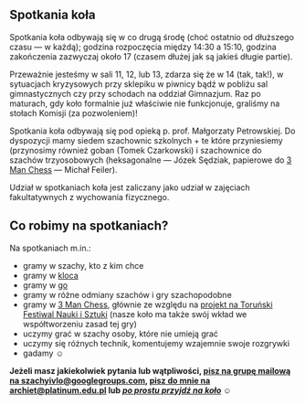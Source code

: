 ## Spotkania koła

Spotkania koła odbywają się w co drugą środę (choć ostatnio od dłuższego czasu
— w każdą); godzina rozpoczęcia między 14:30 a 15:10, godzina zakończenia
zazwyczaj około 17 (czasem dłużej jak są jakieś długie partie).

Przeważnie jesteśmy w sali 11, 12, lub 13, zdarza się że w 14 (tak, tak!), w
sytuacjach kryzysowych przy sklepiku w piwnicy bądź w pobliżu sal
gimnastycznych czy przy schodach na oddział Gimnazjum. Raz po maturach, gdy
koło formalnie już właściwie nie funkcjonuje, graliśmy na stołach Komisji 
(za pozwoleniem)!

Spotkania koła odbywają się pod opieką p. prof. Małgorzaty Petrowskiej. Do
dyspozycji mamy siedem szachownic szkolnych + te które przyniesiemy (przynosimy
również goban (Tomek Czarkowski) i szachownice do szachów trzyosobowych
(heksagonalne — Józek Sędziak, papierowe do [3 Man Chess](http://3manchess.com)
— Michał Feiler).

Udział w spotkaniach koła jest zaliczany jako udział w zajęciach fakultatywnych
z wychowania fizycznego.

## Co robimy na spotkaniach?

Na spotkaniach m.in.:

* gramy w szachy, kto z kim chce
* gramy w [kloca](http://pl.wikipedia.org/wiki/Kloc)
* gramy w [go](http://pl.wikipedia.org/wiki/Go)
* gramy w różne odmiany szachów i gry szachopodobne
* gramy w [3 Man Chess](http://3manchess.com), głównie ze względu na [projekt na Toruński Festiwal Nauki i Sztuki](http://github.com/ArchieT/3manchess)
(nasze koło ma także swój wkład we współtworzeniu zasad tej gry)
* uczymy grać w szachy osoby, które nie umieją grać
* uczymy się różnych technik, komentujemy wzajemnie swoje rozgrywki
* gadamy ☺

**Jeżeli masz jakiekolwiek pytania lub wątpliwości, [pisz na grupę mailową na
szachyivlo@googlegroups.com](mailto:szachyivlo@googlegroups.com), [pisz do mnie
na archiet@platinum.edu.pl](mailto:archiet@platinum.edu.pl) lub [*po prostu
przyjdź na koło*](index.php) ☺**
